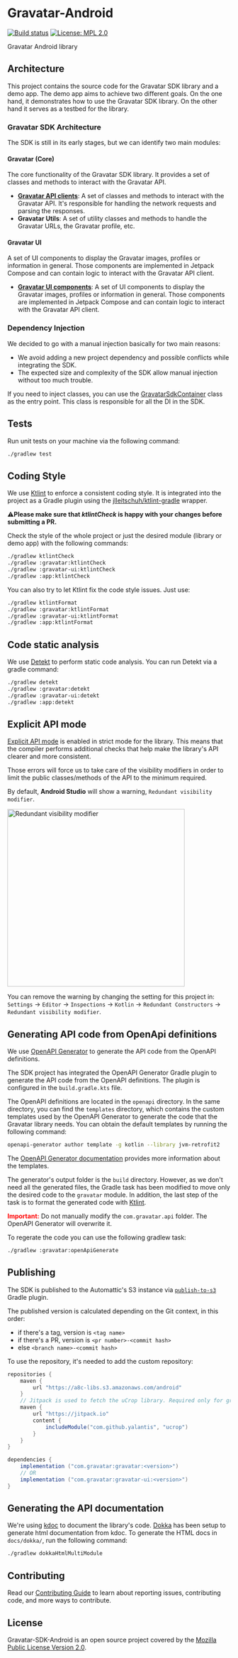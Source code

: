 # Gravatar-Android

[![Build status](https://badge.buildkite.com/8859512adb21ccf83f8f0aa03249356c6f972ff594bcae602d.svg?branch=trunk)](https://buildkite.com/automattic/gravatar-sdk-android)
[![License: MPL 2.0](https://img.shields.io/badge/License-MPL_2.0-brightgreen.svg)](https://opensource.org/licenses/MPL-2.0)

Gravatar Android library

## Architecture

This project contains the source code for the Gravatar SDK library and a demo app. The demo app aims to achieve two different goals. On the one hand, it demonstrates how to use the Gravatar SDK library. On the other hand it serves as a testbed for the library.

### Gravatar SDK Architecture

The SDK is still in its early stages, but we can identify two main modules:

#### Gravatar (Core)

The core functionality of the Gravatar SDK library. It provides a set of classes and methods to interact with the Gravatar API.

- [**Gravatar API clients**](gravatar/src/main/java/com/gravatar/services): A set of classes and methods to interact with the Gravatar API. It's responsible for handling the network requests and parsing the responses.
- **Gravatar Utils**: A set of utility classes and methods to handle the Gravatar URLs, the Gravatar profile, etc.

#### Gravatar UI

A set of UI components to display the Gravatar images, profiles or information in general. Those components are implemented in Jetpack Compose and can contain logic to interact with the Gravatar API client.

- [**Gravatar UI components**](gravatar-ui/src/main/java/com/gravatar/ui): A set of UI components to display the Gravatar images, profiles or information in general. Those components are implemented in Jetpack Compose and can contain logic to interact with the Gravatar API client.

### Dependency Injection

We decided to go with a manual injection basically for two main reasons:

- We avoid adding a new project dependency and possible conflicts while integrating the SDK.
- The expected size and complexity of the SDK allow manual injection without too much trouble.

If you need to inject classes, you can use the [GravatarSdkContainer](gravatar/src/main/java/com/gravatar/di/container/GravatarSdkContainer.kt) class as the entry point. This class is responsible for all the DI in the SDK.

## Tests

Run unit tests on your machine via the following command:

```sh
./gradlew test
```

## Coding Style

We use [Ktlint](https://pinterest.github.io/ktlint) to enforce a consistent coding style. It
is integrated into the project as a Gradle plugin using
the [jlleitschuh/ktlint-gradle](https://github.com/jlleitschuh/ktlint-gradle) wrapper.

⚠️**Please make sure that _ktlintCheck_ is happy with your changes before submitting a PR.**

Check the style of the whole project or just the desired module (library or demo app) with the
following commands:

```sh
./gradlew ktlintCheck
./gradlew :gravatar:ktlintCheck
./gradlew :gravatar-ui:ktlintCheck
./gradlew :app:ktlintCheck
```

You can also try to let Ktlint fix the code style issues. Just use:

```sh
./gradlew ktlintFormat
./gradlew :gravatar:ktlintFormat
./gradlew :gravatar-ui:ktlintFormat
./gradlew :app:ktlintFormat
```

## Code static analysis

We use [Detekt](https://github.com/detekt/detekt) to perform static code analysis. You can run
Detekt via a gradle command:

```sh
./gradlew detekt
./gradlew :gravatar:detekt
./gradlew :gravatar-ui:detekt
./gradlew :app:detekt
```

## Explicit API mode

[Explicit API mode](https://kotlinlang.org/docs/whatsnew14.html#explicit-api-mode-for-library-authors) is enabled in strict mode for the
library. This means that the compiler performs additional checks that help make the library's API clearer and more consistent.

Those errors will force us to take care of the visibility modifiers in order to limit the public classes/methods of the API to the minimum
required.

By default, **Android Studio** will show a warning, `Redundant visibility modifier`.

<img width="400" alt="Redundant visibility modifier" src="docs/images/redundant_visibility_modifier_warning.png">

You can remove the warning by changing the setting for this project
in: `Settings` -> `Editor` -> `Inspections` -> `Kotlin` -> `Redundant Constructors` -> `Redundant visibility modifier`.

## Generating API code from OpenApi definitions

We use [OpenAPI Generator](https://openapi-generator.tech/) to generate the API code from the OpenAPI definitions.

The SDK project has integrated the OpenAPI Generator Gradle plugin to generate the API code from the OpenAPI definitions. The plugin is
configured in the `build.gradle.kts` file.

The OpenAPI definitions are located in the `openapi` directory. In the same directory, you can find the `templates` directory, which contains
the custom templates used by the OpenAPI Generator to generate the code that the Gravatar library needs. You can obtain the default templates by running the following command:

```sh
openapi-generator author template -g kotlin --library jvm-retrofit2
```

The [OpenAPI Generator documentation](https://openapi-generator.tech/docs/templating) provides more information about the templates.

The generator's output folder is the `build` directory. However, as we don't need all the generated files, the Gradle task has been modified to move only the desired code to the `gravatar` module. In addition, the
last step of the task is to format the generated code with [Ktlint](README.md#coding-style).

<span style="color:red">**Important:**</span> Do not manually modify the `com.gravatar.api` folder. The OpenAPI Generator will overwrite it.

To regerate the code you can use the following gradlew task:

```sh
./gradlew :gravatar:openApiGenerate
```

## Publishing

The SDK is published to the Automattic's S3 instance via [`publish-to-s3`](https://github.com/Automattic/publish-to-s3-gradle-plugin) Gradle plugin.

The published version is calculated depending on the Git context, in this order:
- if there's a tag, version is `<tag name>`
- if there's a PR, version is `<pr number>-<commit hash>`
- else `<branch name>-<commit hash>`

To use the repository, it's needed to add the custom repository:

```groovy
repositories {
    maven {
        url "https://a8c-libs.s3.amazonaws.com/android"
    }
    // Jitpack is used to fetch the uCrop library. Required only for gravatar-ui module.
    maven {
        url "https://jitpack.io"
        content {
            includeModule("com.github.yalantis", "ucrop")
        }
    }
}

dependencies {
    implementation ("com.gravatar:gravatar:<version>")
    // OR
    implementation ("com.gravatar:gravatar-ui:<version>")
}
```

## Generating the API documentation

We're using [kdoc](https://kotlinlang.org/docs/kotlin-doc.html) to document the library's code. [Dokka](https://kotlinlang.org/docs/dokka-introduction.html) has been setup to generate html documentation from kdoc. To generate the HTML docs in `docs/dokka/`, run the following command:

```sh
./gradlew dokkaHtmlMultiModule
```

## Contributing

Read our [Contributing Guide](CONTRIBUTING.md) to learn about reporting issues, contributing code, and more ways to contribute.

## License

Gravatar-SDK-Android is an open source project covered by the [Mozilla Public License Version 2.0](LICENSE.md).
